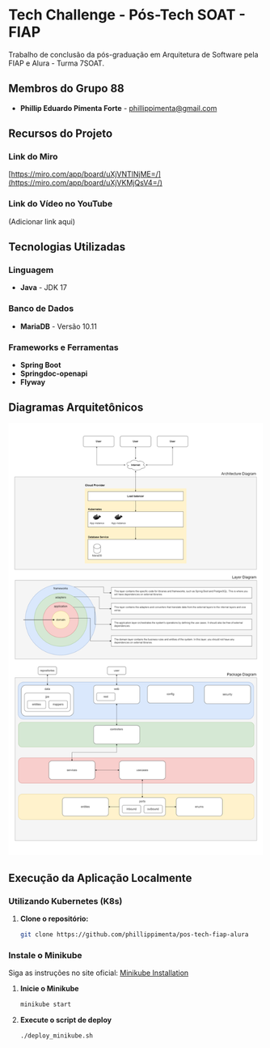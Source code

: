 # Tech Challenge - Pós-Tech SOAT - FIAP

Trabalho de conclusão da pós-graduação em Arquitetura de Software pela FIAP e Alura - Turma 7SOAT.

## Membros do Grupo 88
- **Phillip Eduardo Pimenta Forte** - phillippimenta@gmail.com

## Recursos do Projeto

### Link do Miro
[https://miro.com/app/board/uXjVNTlNjME=/](https://miro.com/app/board/uXjVKMjQsV4=/)

### Link do Vídeo no YouTube
(Adicionar link aqui)

## Tecnologias Utilizadas

### Linguagem
- **Java** - JDK 17

### Banco de Dados
- **MariaDB** - Versão 10.11

### Frameworks e Ferramentas
- **Spring Boot**
- **Springdoc-openapi**
- **Flyway**

## Diagramas Arquitetônicos
![Diagramas Arquitetônicos](https://github.com/phillippimenta/pos-tech-fiap-alura/blob/main/documentacao/imagens/group-88-fiap-7soat-techchallenge-diagrams.png)

## Execução da Aplicação Localmente

### Utilizando Kubernetes (K8s)
1. **Clone o repositório:**
   ```bash
   git clone https://github.com/phillippimenta/pos-tech-fiap-alura
   
### Instale o Minikube
Siga as instruções no site oficial: [Minikube Installation](https://minikube.sigs.k8s.io/docs/start/)

1. **Inicie o Minikube**
   ```bash
   minikube start

2. **Execute o script de deploy**
   ```bash
   ./deploy_minikube.sh